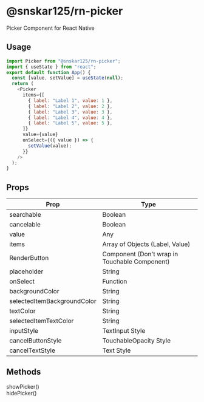 # @snskar125/rn-picker

Picker Component for React Native

## Usage

```javascript
import Picker from "@snskar125/rn-picker";
import { useState } from "react";
export default function App() {
  const [value, setValue] = useState(null);
  return (
    <Picker
      items={[
        { label: "Label 1", value: 1 },
        { label: "Label 2", value: 2 },
        { label: "Label 3", value: 3 },
        { label: "Label 4", value: 4 },
        { label: "Label 5", value: 5 },
      ]}
      value={value}
      onSelect={({ value }) => {
        setValue(value);
      }}
    />
  );
}
```

## Props

| Prop                        | Type                                          |
| --------------------------- | --------------------------------------------- |
| searchable                  | Boolean                                       |
| cancelable                  | Boolean                                       |
| value                       | Any                                           |
| items                       | Array of Objects (Label, Value)               |
| RenderButton                | Component (Don't wrap in Touchable Component) |
| placeholder                 | String                                        |
| onSelect                    | Function                                      |
| backgroundColor             | String                                        |
| selectedItemBackgroundColor | String                                        |
| textColor                   | String                                        |
| selectedItemTextColor       | String                                        |
| inputStyle                  | TextInput Style                               |
| cancelButtonStyle           | TouchableOpacity Style                        |
| cancelTextStyle             | Text Style                                    |

## Methods

showPicker()<br>
hidePicker()
